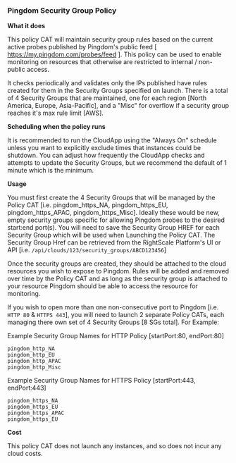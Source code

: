 ### Pingdom Security Group Policy

**What it does**

This policy CAT will maintain security group rules based on the current active probes published by Pingdom's public feed [ https://my.pingdom.com/probes/feed ]. This policy can be used to enable monitoring on resources that otherwise are restricted to internal / non-public access.

It checks periodically and validates only the IPs published have rules created for them in the Security Groups specified on launch.  There is a total of 4 Security Groups that are maintained, one for each region [North America, Europe, Asia-Pacific], and a "Misc" for overflow if a security group reaches it's max rule limit [AWS].

**Scheduling when the policy runs**

It is recommended to run the CloudApp using the "Always On" schedule unless you want to explicitly exclude times that instances could be shutdown.  You can adjust how frequently the CloudApp checks and attempts to update the Security Groups, but we recommend the default of 1 minute which is the minimum.

**Usage**

You must first create the 4 Security Groups that will be managed by the Policy CAT [i.e. pingdom_https_NA, pingdom_https_EU, pingdom_https_APAC, pingdom_https_Misc].  Ideally these would be new, empty security groups specific for allowing Pingdom probes to the desired start:end port(s).  You will need to save the Security Group HREF for each Security Group which will be used when Launching the Policy CAT.  The Security Group Href can be retrieved from the RightScale Platform's UI or API [i.e. `/api/clouds/123/security_groups/ABCD123456`]

Once the security groups are created, they should be attached to the cloud resources you wish to expose to Pingdom.  Rules will be added and removed over time by the Policy CAT and as long as the security group is attached to your resource Pingdom should be able to access the resource for monitoring.

If you wish to open more than one non-consecutive port to Pingdom [i.e. `HTTP 80` & `HTTPS 443`], you will need to launch 2 separate Policy CATs, each managing there own set of 4 Security Groups [8 SGs total].  For Example:

Example Security Group Names for HTTP Policy [startPort:80, endPort:80]
```
pingdom_http_NA
pingdom_http_EU
pingdom_http_APAC
pingdom_http_Misc
```
Example Security Group Names for HTTPS Policy [startPort:443, endPort:443]
```
pingdom_https_NA
pingdom_https_EU
pingdom_https_APAC
pingdom_https_EU
```

**Cost**

This policy CAT does not launch any instances, and so does not incur any cloud costs.


